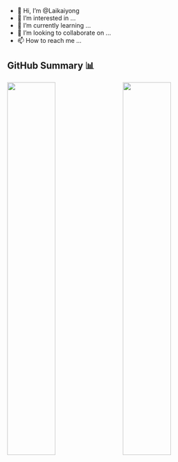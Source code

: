 - 👋 Hi, I’m @Laikaiyong
- 👀 I’m interested in ...
- 🌱 I’m currently learning ...
- 💞️ I’m looking to collaborate on ...
- 📫 How to reach me ...

## GitHub Summary 📊
<img src="https://github-readme-stats.vercel.app/api/top-langs/?username=Laikaiyong&theme=buefy&theme=dark&layout=compact" width=47% align=left>
<img src="https://github-readme-stats.vercel.app/api?username=Laikaiyong&show_icons=true&theme=buefy" align=right width=47% >  
